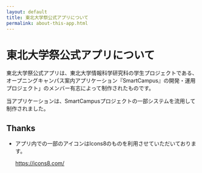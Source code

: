 ```yaml
---
layout: default
title: 東北大学祭公式アプリについて
permalink: about-this-app.html
---
```


# 東北大学祭公式アプリについて

東北大学祭公式アプリは、東北大学情報科学研究科の学生プロジェクトである、オープニングキャンパス案内アプリケーション『SmartCampus』の開発・運用プロジェクト」のメンバー有志によって制作されたものです。

当アプリケーションは、SmartCampusプロジェクトの一部システムを流用して制作されました。



## Thanks

- アプリ内での一部のアイコンはIcons8のものを利用させていただいております。

  https://icons8.com/
